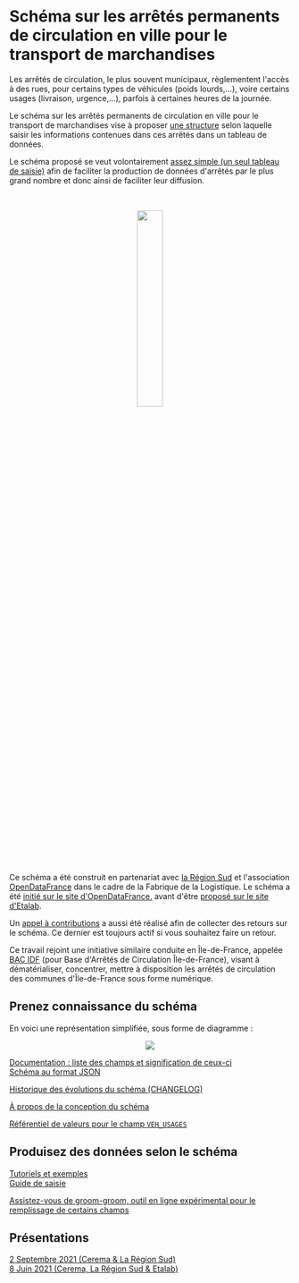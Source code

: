# Schéma sur les arrêtés permanents de circulation en ville pour le transport de marchandises

Les arrêtés de circulation, le plus souvent municipaux, règlementent l'accès à des rues, pour certains types de véhicules (poids lourds,…), voire certains usages (livraison, urgence,…), parfois à certaines heures de la journée.

Le schéma sur les arrêtés permanents de circulation en ville pour le transport de marchandises vise à proposer [une structure](https://github.com/CEREMA/schema-arrete-circulation-marchandises/blob/master/documentation/schema-page.md) selon laquelle saisir les informations contenues dans ces arrêtés dans un tableau de données.

Le schéma proposé se veut volontairement [assez simple (un seul tableau de saisie)](https://github.com/CEREMA/schema-arrete-circulation-marchandises/blob/master/exemple-valide.csv) afin de faciliter la production de données d'arrêtés par le plus grand nombre et donc ainsi de faciliter leur diffusion.

<br>
<p align=center>
<img src=https://gblobscdn.gitbook.com/spaces%2F-M8umwbbnQtktzDT0-5_%2Favatar-rectangle-1591200295956.png?alt=media width='30%'>
</p>

Ce schéma a été construit en partenariat avec [la Région Sud](https://www.maregionsud.fr/) et l'association [OpenDataFrance](https://www.opendatafrance.net/) dans le cadre de la Fabrique de la Logistique. Le schéma a été [initié sur le site d'OpenDataFrance.](https://opendatafrance.gitbook.io/fablog/territoires/chantiers/partage-des-donnees/arretes-de-circulation) avant d'être [proposé sur le site d'Etalab](https://github.com/etalab/schema.data.gouv.fr/issues/157).

Un [appel à contributions](https://forms.gle/vUALzEDQqRsY2NgG9) a aussi été réalisé afin de collecter des retours sur le schéma. Ce dernier est toujours actif si vous souhaitez faire un retour.

Ce travail rejoint une initiative similaire conduite en Île-de-France, appelée [BAC IDF](https://bac-idf.fr/) (pour Base d'Arrêtés de Circulation Île-de-France), visant à dématérialiser, concentrer, mettre à disposition les arrêtés de circulation des communes d'Île-de-France sous forme numérique.

## Prenez connaissance du schéma
En voici une représentation simplifiée, sous forme de diagramme :

<p align=center>
<img src=https://raw.githubusercontent.com/CEREMA/schema-arrete-circulation-marchandises/master/mindmaps/arrete-permanent-circulation.png>
</p>

[Documentation : liste des champs et signification de ceux-ci](https://github.com/CEREMA/schema-arrete-circulation-marchandises/blob/master/documentation/schema-page.md)  
[Schéma au format JSON](https://github.com/CEREMA/schema-arrete-circulation-marchandises/blob/master/schema.json)  

[Historique des évolutions du schéma (CHANGELOG)](https://github.com/CEREMA/schema-arrete-circulation-marchandises/blob/master/CHANGELOG.md)

[À propos de la conception du schéma](https://github.com/CEREMA/schema-arrete-circulation-marchandises/blob/master/A-PROPOS.md)   

[Référentiel de valeurs pour le champ `VEH_USAGES`](https://github.com/CEREMA/schema-arrete-circulation-marchandises/blob/master/referentiels/VEH_USAGES.csv)  

## Produisez des données selon le schéma
[Tutoriels et exemples](https://github.com/CEREMA/schema-arrete-circulation-marchandises/blob/master/EXEMPLES.md)   
[Guide de saisie](https://github.com/CEREMA/schema-arrete-circulation-marchandises/blob/master/GUIDE.md)  

[Assistez-vous de groom-groom, outil en ligne expérimental pour le remplissage de certains champs](https://cerema-med.shinyapps.io/groom-groom/) 

## Présentations
[2 Septembre 2021 (Cerema & La Région Sud)](https://docs.google.com/presentation/d/1xXVS5TgF8FJknyRHQW3SxCZFS4M-1_jaUQs1H9hXZRU/edit?usp=sharing)  
[8 Juin 2021 (Cerema, La Région Sud & Etalab)](https://docs.google.com/presentation/d/1bEUZsB0HSjZ4NnFQi50sbwd17YuOOjq_rz5jB_0RbkQ/edit?usp=sharing)  
